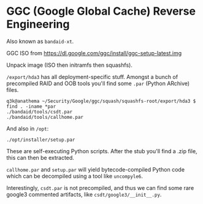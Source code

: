GGC (Google Global Cache) Reverse Engineering
=============================================

Also known as `bandaid-xt`.

GGC ISO from https://dl.google.com/ggc/install/ggc-setup-latest.img

Unpack image (ISO then initramfs then squashfs).

`/export/hda3` has all deployment-specific stuff. Amongst a bunch of precompiled RAID and OOB tools you'll find some `.par` (Python ARchive) files.

    q3k@anathema ~/Security/Google/ggc/squash/squashfs-root/export/hda3 $ find . -iname *par
    ./bandaid/tools/csdt.par
    ./bandaid/tools/callhome.par

And also in `/opt`:

    ./opt/installer/setup.par

These are self-executing Python scripts. After the stub you'll find a .zip file, this can then be extracted.

`callhome.par` and `setup.par` will yield bytecode-compiled Python code which can be decompiled using a tool like `uncompyle6`.

Interestingly, `csdt.par` is not precompiled, and thus we can find some rare google3 commented artifacts, like `csdt/google3/__init__.py`.
